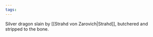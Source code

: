 ```yaml
---
tags:
---
```

Silver dragon slain by [[Strahd von Zarovich|Strahd]], butchered and stripped to the bone.